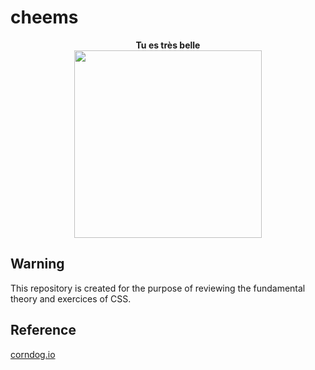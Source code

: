 # cheems

<p align="center">
  <b>Tu es très belle</b> <br>
  <img src="https://i.pinimg.com/736x/89/59/2b/89592b3392fee110134235e95d80dbf7.jpg" width="300px" align="middle">
</p>

## Warning
This repository is created for the purpose of reviewing the fundamental theory and exercices of CSS.

## Reference
[corndog.io](http://corndog.io/)
